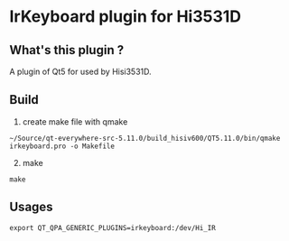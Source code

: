 # IrKeyboard plugin for Hi3531D

## What's this plugin ?

A plugin  of Qt5 for used by Hisi3531D.

## Build

1. create make file with qmake

```shell
~/Source/qt-everywhere-src-5.11.0/build_hisiv600/QT5.11.0/bin/qmake irkeyboard.pro -o Makefile
```
2. make 
```shell
make
```

## Usages

```shell
export QT_QPA_GENERIC_PLUGINS=irkeyboard:/dev/Hi_IR
```

